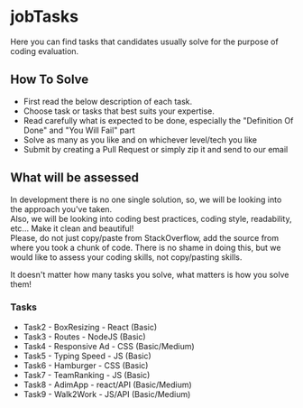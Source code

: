 # jobTasks

Here you can find tasks that candidates usually solve for the purpose of coding evaluation.

## How To Solve  

* First read the below description of each task.
* Choose task or tasks that best suits your expertise.
* Read carefully what is expected to be done, especially the "Definition Of Done" and "You Will Fail" part
* Solve as many as you like and on whichever level/tech you like
* Submit by creating a Pull Request or simply zip it and send to our email

## What will be assessed  

In development there is no one single solution, so, we will be looking into the approach you've taken.  
Also, we will be looking into coding best practices, coding style, readability, etc... Make it clean and beautiful!  
Please, do not just copy/paste from StackOverflow, add the source from where you took a chunk of code. There is no shame in doing this, but we would like to assess your coding skills, not copy/pasting skills.  

It doesn't matter how many tasks you solve, what matters is how you solve them!

### Tasks  

* Task2 - BoxResizing - React (Basic)
* Task3 - Routes - NodeJS (Basic)
* Task4 - Responsive Ad - CSS (Basic/Medium)
* Task5 - Typing Speed - JS (Basic)
* Task6 - Hamburger - CSS (Basic)
* Task7 - TeamRanking - JS (Basic)
* Task8 - AdimApp - react/API (Basic/Medium)
* Task9 - Walk2Work - JS/API (Basic/Medium)
